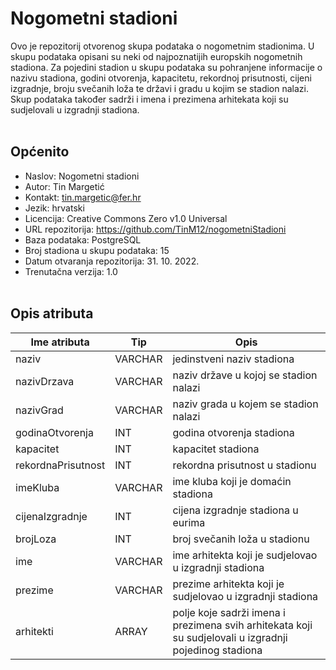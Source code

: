 # __Nogometni stadioni__

Ovo je repozitorij otvorenog skupa podataka o nogometnim stadionima. U skupu podataka opisani su neki od najpoznatijih europskih nogometnih stadiona. Za pojedini stadion u skupu podataka su pohranjene informacije o nazivu stadiona, godini otvorenja, kapacitetu, rekordnoj prisutnosti, cijeni izgradnje, broju svečanih loža te državi i gradu u kojim se stadion nalazi. Skup podataka također sadrži i imena i prezimena arhitekata koji su sudjelovali u izgradnji stadiona.
<br></br>

## __Općenito__

- Naslov: Nogometni stadioni
- Autor: Tin Margetić
- Kontakt: tin.margetic@fer.hr
- Jezik: hrvatski
- Licencija: Creative Commons Zero v1.0 Universal
- URL repozitorija: https://github.com/TinM12/nogometniStadioni
- Baza podataka: PostgreSQL
- Broj stadiona u skupu podataka: 15
- Datum otvaranja repozitorija: 31. 10. 2022.
- Trenutačna verzija: 1.0
<br></br>

## __Opis atributa__


| Ime atributa | Tip | Opis |
| --- | --- | --- |
| naziv | VARCHAR | jedinstveni naziv stadiona |
| nazivDrzava | VARCHAR | naziv države u kojoj se stadion nalazi |
| nazivGrad | VARCHAR | naziv grada u kojem se stadion nalazi |
| godinaOtvorenja | INT | godina otvorenja stadiona |
| kapacitet | INT | kapacitet stadiona |
| rekordnaPrisutnost | INT | rekordna prisutnost u stadionu| 
| imeKluba | VARCHAR | ime kluba koji je domaćin stadiona|
| cijenaIzgradnje | INT | cijena izgradnje stadiona u eurima |
| brojLoza | INT | broj svečanih loža u stadionu |
| ime | VARCHAR | ime arhitekta koji je sudjelovao u izgradnji stadiona |
| prezime | VARCHAR | prezime arhitekta koji je sudjelovao u izgradnji stadiona |
| arhitekti | ARRAY | polje koje sadrži imena i prezimena svih arhitekata koji su sudjelovali u izgradnji pojedinog stadiona | 